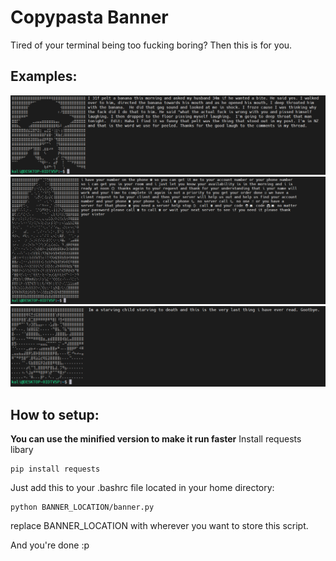 # Copypasta Banner
Tired of your terminal being too fucking boring?
Then this is for you.
## Examples:
![3.png](1.png)
![2.png](2.png)
![1.png](3.png)
## How to setup:
**You can use the minified version to make it run faster**
Install requests libary
```
pip install requests
```
Just add this to your .bashrc file located in your home directory:
```
python BANNER_LOCATION/banner.py
```
replace BANNER_LOCATION with wherever you want to store this script.

And you're done :p
